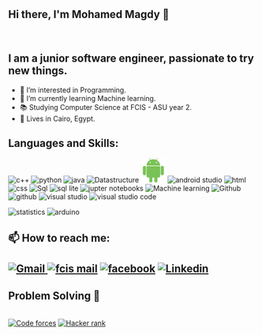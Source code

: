 <h2>Hi there, I'm Mohamed Magdy 👋</h2><br/>
<h2>I am a junior software engineer, passionate to try new things.</h2>
<ul>
  <li>👀 I’m interested in Programming.</li>
  <li>🌱 I’m currently learning Machine learning.</li>
  <li>📚 Studying Computer Science at FCIS - ASU year 2.</li>
  <li>📌 Lives in Cairo, Egypt.</li>
</ul>
<h2>Languages and Skills:</h2>
<span> <img src="https://raw.githubusercontent.com/jmnote/z-icons/master/svg/cpp.svg" alt="c++" width="50" height="50" /> </span>
<span><img src="https://raw.githubusercontent.com/jmnote/z-icons/master/svg/python.svg" alt="python" width="50" height="50"  /> </span>
<span> <img src="https://raw.githubusercontent.com/jmnote/z-icons/master/svg/java.svg" alt="java" width="50" height="50"/></span>
<span> <img src="https://hackr.io/tutorials/data-structures-algorithms/logo-data-structures-algorithms.svg?ver=1587721467" alt="Datastructure" width="50" height="50" /> </span>
 <span><img src="https://raw.githubusercontent.com/github/explore/361e2821e2dea67711cde99c9c40ed357061cf27/topics/android/android.png" alt="android" width="50" height="50"/></span>
 <span><img src="https://camo.githubusercontent.com/4941fcc9ec67c9140a88ae371985ae06d62e1cdfa781ebf342a77b27ca3a9d46/68747470733a2f2f322e62702e626c6f6773706f742e636f6d2f2d747a6d317477595f454e4d2f586c43527549305a6b52492f41414141414141414f736f2f426d4e4f55414e5857787763357677736c4e773357706a72446c67733950757751434c63424741735948512f73313630302f706173746564253242696d616765253242302e706e67" alt="android studio" width="50" height="50"/></span>
 <span><img src="https://user-images.githubusercontent.com/58373612/124962705-3e5fb600-e01f-11eb-994f-0d9bb141201f.png" alt="html" width="50" height="50"/></span>
 <span><img src="https://camo.githubusercontent.com/b9ff2641365bb0ac8857e711a30524d56aacf427e7dacd51c07cf81e7bd96668/68747470733a2f2f63646e342e69636f6e66696e6465722e636f6d2f646174612f69636f6e732f736f6369616c2d6d656469612d6c6f676f732d362f3531322f3132312d637373332d3531322e706e67" alt="css" width="50" height="50"/></span>
 <span><img src="https://camo.githubusercontent.com/d0b78e916b3ede3473fc1a170ab0cbd72e80af18c75e9cdd7ebeb8dec3e6096f/68747470733a2f2f75706c6f61642e77696b696d656469612e6f72672f77696b6970656469612f656e2f7468756d622f362f36382f4f7261636c655f53514c5f446576656c6f7065725f6c6f676f2e7376672f3132303070782d4f7261636c655f53514c5f446576656c6f7065725f6c6f676f2e7376672e706e67" alt="Sql" width="50" height="50"/></span>
 <span><img src="https://upload.wikimedia.org/wikipedia/commons/thumb/9/97/Sqlite-square-icon.svg/256px-Sqlite-square-icon.svg.png" alt="sql lite" width="50" height="50"/></span>
 <span><img src="https://upload.wikimedia.org/wikipedia/commons/thumb/3/38/Jupyter_logo.svg/44px-Jupyter_logo.svg.png" alt="jupter notebooks" width="50" height="50"/></span>
 <span><img src="https://img.favpng.com/19/0/20/machine-learning-deep-learning-with-python-artificial-intelligence-png-favpng-qFCv7GVnQNDpErJCX6ukpSHLw.jpg" alt="Machine learning" width="50" height="50"/></span>
 <span><img src="https://camo.githubusercontent.com/7fa5cacd0da89c37ae8530efbbe92f2144af94b9b6270f4197b488f8b315eaae/68747470733a2f2f75706c6f61642e77696b696d656469612e6f72672f77696b6970656469612f636f6d6d6f6e732f392f39312f4f637469636f6e732d6d61726b2d6769746875622e737667" alt="Github" width="50" height="50"/></span>
 <span><img src="https://raw.githubusercontent.com/jmnote/z-icons/master/svg/git.svg" alt="github" width="50" height="50"/> </span>
 <span><img src="https://img.icons8.com/color/50/000000/visual-studio-2019.png" alt="visual studio" width="50" height="50"/></span>
<span> <img src="https://camo.githubusercontent.com/9f1816fe8f44878d77803324ce8e3e1c4d2afc4e3f167b237e93848d3597d4fc/68747470733a2f2f75706c6f61642e77696b696d656469612e6f72672f77696b6970656469612f636f6d6d6f6e732f7468756d622f392f39612f56697375616c5f53747564696f5f436f64655f312e33355f69636f6e2e7376672f3130323470782d56697375616c5f53747564696f5f436f64655f312e33355f69636f6e2e7376672e706e67" alt="visual studio code " width="50" height="50"/></span>

<span><img src="https://image.flaticon.com/icons/png/512/901/901492.png" alt="statistics" width="50" height="50"/></span>
<span><img src="https://cdn.icon-icons.com/icons2/2699/PNG/512/arduino_logo_icon_170518.png" alt="arduino" width="50" height="50"/></span>

<h2>📫 How to reach me: <h2>
     <span><a href="mailto:mohamedmagdy142000@gmail.com">
         <img alt="Gmail" src="https://camo.githubusercontent.com/c9a89a6426081483aa6cd371bdecae44045961437b349ea97097d476978436f4/68747470733a2f2f63646e2e6a7364656c6976722e6e65742f6e706d2f73696d706c652d69636f6e734076332f69636f6e732f676d61696c2e737667" width="60" height="60">  </a></span>
     <span><a href="mailto:mohammed20191700567@cis.asu.edu.eg">
         <img alt="fcis mail" src="https://image.flaticon.com/icons/png/512/732/732095.png" width="60" height="60"></a></span>                          
   <span><a href="https://www.facebook.com/profile.php?id=100002737295707">
         <img alt="facebook" src="https://camo.githubusercontent.com/68395a7b109c74c379a2e19b46e78a7df724c05e8a35df5b2d4a85d3b6cb5369/68747470733a2f2f63646e2e6a7364656c6976722e6e65742f6e706d2f73696d706c652d69636f6e7340332e302e312f69636f6e732f66616365626f6f6b2e737667" width="60" height="60"></a></span>    
  <span><a href="www.linkedin.com/in/mohamed-magdy-192413197"><img alt="Linkedin" src="https://image.similarpng.com/very-thumbnail/2021/01/Linkedin-icon-design-premium-vector-PNG.png" width="60" height="60"></a></span> <br/>   
  
<h2>Problem Solving 👋</h2><br/>
     <span><a href="https://codeforces.com/profile/narouto_Dar_elSlAm">
         <img alt="Code forces" src="https://codeforces.org/s/85247/images/codeforces-logo-with-telegram.png" width="100" height="60"/></a></span>     
  <span><a href="https://www.hackerrank.com/mohamedmagdy1421">
         <img alt="Hacker rank" src="https://d3keuzeb2crhkn.cloudfront.net/hackerrank/assets/styleguide/logo_wordmark-f5c5eb61ab0a154c3ed9eda24d0b9e31.svg" width="100" height="60"/></a></span>     
   
  

  
<!---
mohamed-cs/mohamed-cs is a ✨ special ✨ repository because its `README.md` (this file) appears on your GitHub profile.
You can click the Preview link to take a look at your changes.
--->
